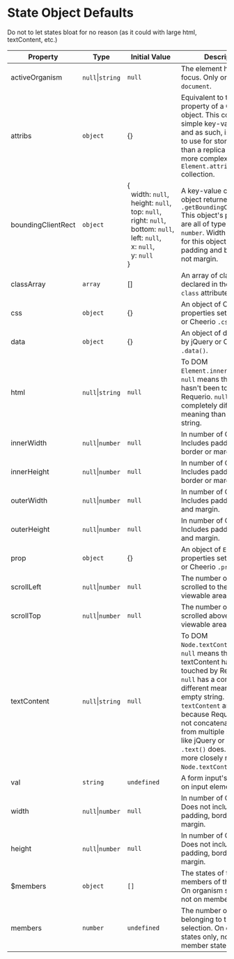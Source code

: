 # State Object Defaults
Do not to let states bloat for no reason (as it could with large html, textContent, etc.)

| Property | Type | Initial Value | Description |
| --- | --- | --- | --- |
| activeOrganism | `null`\|`string` | `null` | The element having focus. Only on states for `document`. |
| attribs | `object` | {} | Equivalent to the `.attribs` property of a Cheerio object. This consists of simple key-value pairs, and as such, is preferable to use for storing state than a replica of the much more complex DOM `Element.attributes` collection. |
| boundingClientRect | `object` | {<br>&nbsp;&nbsp;width:&nbsp;`null`,<br>&nbsp;&nbsp;height:&nbsp;`null`,<br>&nbsp;&nbsp;top:&nbsp;`null`,<br>&nbsp;&nbsp;right:&nbsp;`null`,<br>&nbsp;&nbsp;bottom:&nbsp;`null`,<br>&nbsp;&nbsp;left:&nbsp;`null`,<br>&nbsp;&nbsp;x:&nbsp;`null`,<br>&nbsp;&nbsp;y:&nbsp;`null`<br>} | A key-value copy of the object returned by `.getBoundingClientRect()` This object's properties are all of type `null` or `number`. Width and height for this object include padding and border, but not margin. |
| classArray | `array` | [] | An array of classes declared in the HTML `class` attribute. |
| css | `object` | {} | An object of CSS properties set by jQuery or Cheerio `.css()`. |
| data | `object` | {} | An object of data saved by jQuery or Cheerio `.data()`. |
| html | `null`\|`string` | `null` | To DOM `Element.innerHTML` spec. `null` means the html hasn't been touched by Requerio. `null` has a completely different meaning than empty string. |
| innerWidth | `null`\|`number` | `null` | In number of CSS pixels. Includes padding, but not border or margin. |
| innerHeight | `null`\|`number` | `null` | In number of CSS pixels. Includes padding, but not border or margin. |
| outerWidth | `null`\|`number` | `null` | In number of CSS pixels. Includes padding, border, and margin. |
| outerHeight | `null`\|`number` | `null` | In number of CSS pixels. Includes padding, border, and margin. |
| prop | `object` | {} | An object of `Element` properties set by jQuery or Cheerio `.prop()`. |
| scrollLeft | `null`\|`number` | `null` | The number of CSS pixels scrolled to the left of viewable area. |
| scrollTop | `null`\|`number` | `null` | The number of CSS pixels scrolled above the viewable area. |
| textContent | `null`\|`string` | `null` | To DOM `Node.textContent` spec. `null` means the textContent hasn't been touched by Requerio. `null` has a completely different meaning than empty string. Named `textContent` and not `text` because Requerio does not concatenate texts from multiple selections, like jQuery or Cheerio `.text()` does. It therefore more closely resembles `Node.textContent`. |
| val | `string` | `undefined` | A form input's value. Only on input element states. |
| width | `null`\|`number` | `null` | In number of CSS pixels. Does not include padding, border, or margin. |
| height | `null`\|`number` | `null` | In number of CSS pixels. Does not include padding, border, or margin. |
| $members | `object` | `[]` | The states of the members of the selection. On organism states only, not on member states. |
| members | `number` | `undefined` | The number of members belonging to the selection. On organism states only, not on member states. |
